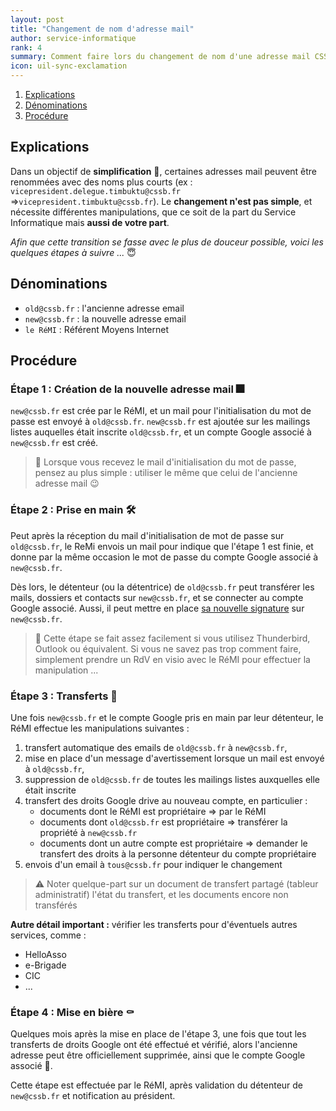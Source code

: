 ```yaml
---
layout: post
title: "Changement de nom d'adresse mail"
author: service-informatique
rank: 4
summary: Comment faire lors du changement de nom d'une adresse mail CSSB
icon: uil-sync-exclamation
---
```


1. [Explications](#explications)
2. [Dénominations](#dénominations)
3. [Procédure](#procédure)

## Explications

Dans un objectif de **simplification** :partying_face:, certaines adresses mail peuvent être renommées avec des noms plus courts (ex : `vicepresident.delegue.timbuktu@cssb.fr` =>`vicepresident.timbuktu@cssb.fr`).
Le **changement n'est pas simple**, et nécessite différentes manipulations, que ce soit de la part du Service Informatique mais **aussi de votre part**.

_Afin que cette transition se fasse avec le plus de douceur possible, voici les quelques étapes à suivre ..._ :innocent:

## Dénominations

- `old@cssb.fr` : l'ancienne adresse email
- `new@cssb.fr` : la nouvelle adresse email
- `le RéMI` : Référent Moyens Internet  

## Procédure

### Étape 1 : Création de la nouvelle adresse mail :fireworks:

`new@cssb.fr` est crée par le RéMI, 
et un mail pour l'initialisation du mot de passe est envoyé à `old@cssb.fr`. 
`new@cssb.fr` est ajoutée sur les mailings listes 
auquelles était inscrite `old@cssb.fr`, 
et un compte Google associé à `new@cssb.fr` est créé.

> :mega: Lorsque vous recevez le mail d'initialisation du mot de passe, pensez au plus simple : utiliser le même que celui de l'ancienne adresse mail :wink:

### Étape 2 : Prise en main :hammer_and_wrench:

Peut après la réception du mail d'initialisation de mot de passe sur `old@cssb.fr`, le ReMi envois un mail pour indique que l'étape 1 est finie, 
et donne par la même occasion le mot de passe du compte Google associé à `new@cssb.fr`.

Dès lors, le détenteur (ou la détentrice) de `old@cssb.fr` peut transférer les mails, dossiers et contacts sur `new@cssb.fr`, et se connecter au compte Google associé.
Aussi, il peut mettre en place [sa nouvelle signature](./signature.md) sur `new@cssb.fr`.

> :bell: Cette étape se fait assez facilement si vous utilisez Thunderbird, Outlook ou équivalent. Si vous ne savez pas trop comment faire, simplement prendre un RdV en visio avec le RéMI pour effectuer la manipulation ... 

### Étape 3 : Transferts :incoming_envelope:

Une fois `new@cssb.fr` et le compte Google pris en main par leur détenteur, le RéMI effectue les manipulations suivantes :

1. transfert automatique des emails de `old@cssb.fr` à `new@cssb.fr`, 
2. mise en place d'un message d'avertissement lorsque un mail est envoyé à `old@cssb.fr`,
3. suppression de `old@cssb.fr` de toutes les mailings listes auxquelles elle était inscrite
4. transfert des droits Google drive au nouveau compte, en particulier :
    - documents dont le RéMI est propriétaire => par le RéMI
    - documents dont `old@cssb.fr` est propriétaire => transférer la propriété à `new@cssb.fr`
    - documents dont un autre compte est propriétaire => demander le transfert des droits à la personne détenteur du compte propriétaire
5. envois d'un email à `tous@cssb.fr` pour indiquer le changement

> :warning: Noter quelque-part sur un document de transfert partagé (tableur administratif) l'état du transfert, et les documents encore non transférés

**Autre détail important :** vérifier les transferts pour d'éventuels autres services, comme :

- HelloAsso
- e-Brigade
- CIC
- ...

### Étape 4 : Mise en bière :coffin:

Quelques mois après la mise en place de l'étape 3, une fois que tout les transferts de droits Google ont été effectué et vérifié,
alors l'ancienne adresse peut être officiellement supprimée, ainsi que le compte Google associé :partying_face:.

Cette étape est effectuée par le RéMI, après validation du détenteur de `new@cssb.fr` et notification au président.
